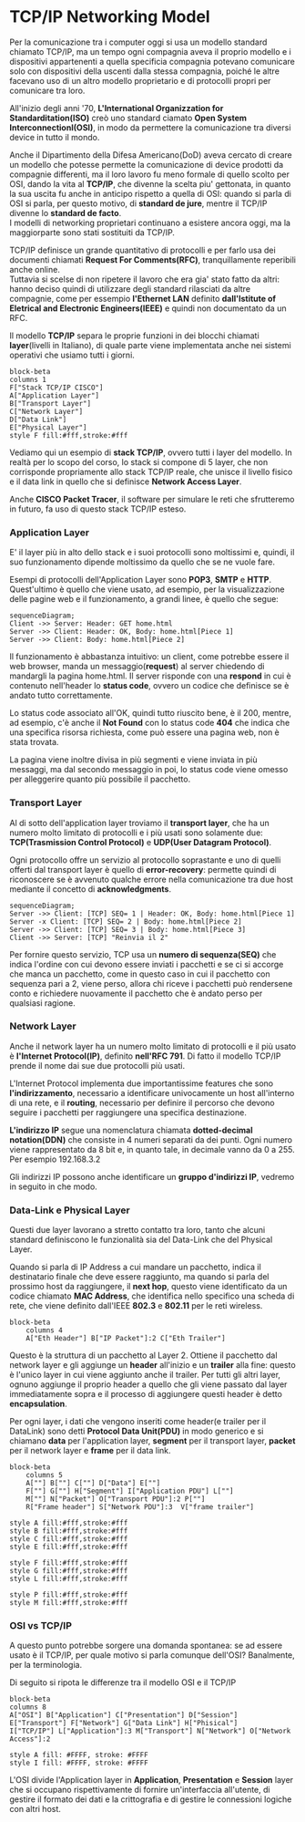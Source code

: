 # TCP/IP Networking Model
Per la comunicazione tra i computer oggi si usa un modello standard chiamato
TCP/IP, ma un tempo ogni compagnia aveva il proprio modello e i dispositivi
appartenenti a quella specificia compagnia potevano comunicare solo con 
dispositivi della uscenti dalla stessa compagnia, poiché le altre facevano
uso di un altro modello proprietario e di protocolli propri per comunicare
tra loro.

All'inizio degli anni '70, **L'International Organizzation for Standarditation(ISO)**
creò uno standard ciamato **Open System InterconnectionI(OSI)**, in modo da 
permettere la comunicazione tra diversi device in tutto il mondo.

Anche il Dipartimento della Difesa Americano(DoD) aveva cercato di creare un
modello che potesse permette la comunicazione di device prodotti da compagnie
differenti, ma il loro lavoro fu meno formale di quello scolto per OSI, dando la
vita al **TCP/IP**, che divenne la scelta piu' gettonata, in quanto la sua uscita
fu anche in anticipo rispetto a quella di OSI: quando si parla di OSI si parla,
per questo motivo, di **standard de jure**, mentre il TCP/IP divenne lo 
**standard de facto**. <br>
I modelli di networking proprietari continuano a esistere ancora oggi, ma la
maggiorparte sono stati sostituiti da TCP/IP.

TCP/IP definisce un grande quantitativo di protocolli e per farlo usa dei 
documenti chiamati **Request For Comments(RFC)**, tranquillamente reperibili
anche online. <br>
Tuttavia si scelse di non ripetere il lavoro che era gia' stato fatto da altri:
hanno deciso quindi di utilizzare degli standard rilasciati da altre compagnie,
come per essempio **l'Ethernet LAN** definito **dall'Istitute of Eletrical and
Electronic Engineers(IEEE)** e quindi non documentato da un RFC.

Il modello **TCP/IP** separa le proprie funzioni in dei blocchi chiamati **layer**(livelli in Italiano), di quale parte viene implementata anche nei sistemi operativi che usiamo tutti i giorni.

```mermaid
block-beta
columns 1
F["Stack TCP/IP CISCO"]
A["Application Layer"] 
B["Transport Layer"] 
C["Network Layer"] 
D["Data Link"] 
E["Physical Layer"]
style F fill:#fff,stroke:#fff
```

Vediamo qui un esempio di **stack TCP/IP**, ovvero tutti i layer del modello. In realtà per lo scopo del corso, lo stack si compone di 5 layer, che non corrisponde propriamente allo stack TCP/IP reale, che unisce il livello fisico e il data link in quello che si definisce **Network Access Layer**.

Anche **CISCO Packet Tracer**, il software per simulare le reti che sfrutteremo in futuro, fa uso di questo stack TCP/IP esteso.

### Application Layer

E' il layer più in alto dello stack e i suoi protocolli sono moltissimi e, quindi, il suo funzionamento dipende moltissimo da quello che se ne vuole fare.

Esempi di protocolli dell'Application Layer sono **POP3**, **SMTP** e **HTTP**. Quest'ultimo è quello che viene usato, ad esempio, per la visualizzazione delle pagine web e il funzionamento, a grandi linee, è quello che segue:

```mermaid
sequenceDiagram;
Client ->> Server: Header: GET home.html
Server ->> Client: Header: OK, Body: home.html[Piece 1]
Server ->> Client: Body: home.html[Piece 2]
```

Il funzionamento è abbastanza intuitivo: un client, come potrebbe essere il web browser, manda un messaggio(**request**) al server chiedendo di mandargli la pagina home.html. Il server risponde con una **respond** in cui è contenuto nell'header lo **status code**, ovvero un codice che definisce se è andato tutto correttamente.

Lo status code associato all'OK, quindi tutto riuscito bene, è il 200, mentre, ad esempio, c'è anche il **Not Found** con lo status code **404** che indica che una specifica risorsa richiesta, come può essere una pagina web, non è stata trovata.

La pagina viene inoltre divisa in più segmenti e viene inviata in più messaggi, ma dal secondo messaggio in poi, lo status code viene omesso per alleggerire quanto più possibile il pacchetto.

### Transport Layer

Al di sotto dell'application layer troviamo il **transport layer**, che ha un numero molto limitato di protocolli e i più usati sono solamente due: **TCP(Trasmission Control Protocol)** e **UDP(User Datagram Protocol)**.

Ogni protocollo offre un servizio al protocollo soprastante e uno di quelli offerti dal transport layer è quello di **error-recovery**: permette quindi di riconoscere se è avvenuto qualche errore nella comunicazione tra due host mediante il concetto di **acknowledgments**.

```mermaid
sequenceDiagram;
Server ->> Client: [TCP] SEQ= 1 | Header: OK, Body: home.html[Piece 1]
Server -x Client: [TCP] SEQ= 2 | Body: home.html[Piece 2]
Server ->> Client: [TCP] SEQ= 3 | Body: home.html[Piece 3]
Client ->> Server: [TCP] "Reinvia il 2"
```

Per fornire questo servizio, TCP usa un **numero di sequenza(SEQ)** che indica l'ordine con cui devono essere inviati i pacchetti e se ci si accorge che manca un pacchetto, come in questo caso in cui il pacchetto con sequenza pari a 2, viene perso, allora chi riceve i pacchetti può rendersene conto e richiedere nuovamente il pacchetto che è andato perso per qualsiasi ragione.

### Network Layer

Anche il network layer ha un numero molto limitato di protocolli e il più usato è **l'Internet Protocol(IP)**, definito **nell'RFC 791**. Di fatto il modello TCP/IP prende il nome dai sue due protocolli più usati.

L'Internet Protocol implementa due importantissime features che sono **l'indirizzamento**, necessario a identificare univocamente un host all'interno di una rete, e il **routing**, necessario per definire il percorso che devono seguire i pacchetti per raggiungere una specifica destinazione.

**L'indirizzo IP** segue una nomenclatura chiamata **dotted-decimal notation(DDN)** che consiste in 4 numeri separati da dei punti. Ogni numero viene rappresentato da 8 bit e, in quanto tale, in decimale vanno da 0 a 255. Per esempio 192.168.3.2

Gli indirizzi IP possono anche identificare un **gruppo d'indirizzi IP**, vedremo in seguito in che modo.

### Data-Link e Physical Layer

Questi due layer lavorano a stretto contatto tra loro, tanto che alcuni standard definiscono le funzionalità sia del Data-Link che del Physical Layer.

Quando si parla di IP Address a cui mandare un pacchetto, indica il destinatario finale che deve essere raggiunto, ma quando si parla del prossimo host da raggiungere, il **next hop**, questo viene identificato da un codice chiamato **MAC Address**, che identifica nello specifico una scheda di rete, che viene definito dall'IEEE **802.3** e **802.11** per le reti wireless.

```mermaid
block-beta
    columns 4
    A["Eth Header"] B["IP Packet"]:2 C["Eth Trailer"]
```

Questo è la struttura di un pacchetto al Layer 2. Ottiene il pacchetto dal network layer e gli aggiunge un **header** all'inizio e un **trailer** alla fine: questo è l'unico layer in cui viene aggiunto anche il trailer. Per tutti gli altri layer, ognuno aggiunge il proprio header a quello che gli viene passato dal layer immediatamente sopra e il processo di aggiungere questi header è detto **encapsulation**.

Per ogni layer, i dati che vengono inseriti come header(e trailer per il DataLink) sono detti **Protocol Data Unit(PDU)** in modo generico e si chiamano **data** per l'application layer, **segment** per il transport layer, **packet** per il network layer e **frame** per il data link.

```mermaid
block-beta
	columns 5
	A["‎"] B["‎"] C["‎"] D["Data"] E["‎"]
	F["‎"] G["‎"] H["Segment"] I["Application PDU"] L["‎"]
	M["‎"] N["Packet"] O["Transport PDU"]:2 P["‎"]
	R["Frame header"] S["Network PDU"]:3  V["frame trailer"]
	
style A fill:#fff,stroke:#fff
style B fill:#fff,stroke:#fff
style C fill:#fff,stroke:#fff
style E fill:#fff,stroke:#fff

style F fill:#fff,stroke:#fff
style G fill:#fff,stroke:#fff
style L fill:#fff,stroke:#fff

style P fill:#fff,stroke:#fff
style M fill:#fff,stroke:#fff
```

### OSI vs TCP/IP

A questo punto potrebbe sorgere una domanda spontanea: se ad essere usato è il TCP/IP, per quale motivo si parla comunque dell'OSI? Banalmente, per la terminologia.

Di seguito si ripota le differenze tra il modello OSI e il TCP/IP

```mermaid
block-beta
columns 8
A["OSI"] B["Application"] C["Presentation"] D["Session"] E["Transport"] F["Network"] G["Data Link"] H["Phisical"]
I["TCP/IP"] L["Application"]:3 M["Transport"] N["Network"] O["Network Access"]:2

style A fill: #FFFF, stroke: #FFFF
style I fill: #FFFF, stroke: #FFFF
```

L'OSI divide l'Application layer in **Application**, **Presentation** e **Session** layer che si occupano rispettivamente di fornire un'interfaccia all'utente, di gestire il formato dei dati e la crittografia e di gestire le connessioni logiche con altri host.



